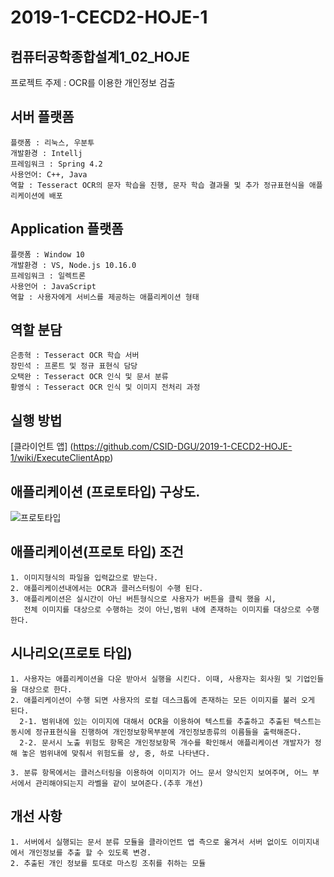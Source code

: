 # 2019-1-CECD2-HOJE-1
컴퓨터공학종합설계1_02_HOJE
----
프로젝트 주제 : OCR를 이용한 개인정보 검출

서버 플랫폼 
--------------
	플랫폼 : 리눅스, 우분투
	개발환경 : Intellj
	프레임워크 : Spring 4.2
	사용언어: C++, Java
	역할 : Tesseract OCR의 문자 학습을 진행, 문자 학습 결과물 및 추가 정규표현식을 애플리케이션에 배포

Application 플랫폼
----------------------
	플랫폼 : Window 10
	개발환경 : VS, Node.js 10.16.0
	프레임워크 : 일렉트론
	사용언어 : JavaScript 
	역할 : 사용자에게 서비스를 제공하는 애플리케이션 형태

역할 분담
---------
	은종혁 : Tesseract OCR 학습 서버
	장민석 : 프론트 및 정규 표현식 담당
	오택완 : Tesseract OCR 인식 및 문서 분류
	황영식 : Tesseract OCR 인식 및 이미지 전처리 과정
	
실행 방법
---------
[클라이언트 앱] (https://github.com/CSID-DGU/2019-1-CECD2-HOJE-1/wiki/ExecuteClientApp)

애플리케이션 (프로토타입) 구상도.
----
![프로토타입](https://user-images.githubusercontent.com/26684848/60570792-396f2880-9dad-11e9-8dbc-1324b17c4948.PNG)

애플리케이션(프로토 타입) 조건
------------------------
	1. 이미지형식의 파일을 입력값으로 받는다.
	2. 애플리케이션내에서는 OCR과 클러스터링이 수행 된다.
	3. 애플리케이션은 실시간이 아닌 버튼형식으로 사용자가 버튼을 클릭 했을 시, 
	   전체 이미지를 대상으로 수행하는 것이 아닌,범위 내에 존재하는 이미지를 대상으로 수행한다.
	
시나리오(프로토 타입)
-----------
	1. 사용자는 애플리케이션을 다운 받아서 실행을 시킨다. 이때, 사용자는 회사원 및 기업인들을 대상으로 한다.
	2. 애플리케이션이 수행 되면 사용자의 로컬 데스크톱에 존재하는 모든 이미지를 불러 오게 된다. 
	  2-1. 범위내에 있는 이미지에 대해서 OCR을 이용하여 텍스트를 추출하고 추출된 텍스트는 동시에 정규표현식을 진행하여 개인정보항목부분에 개인정보종류의 이름들을 출력해준다.
	  2-2. 문서시 노출 위험도 항목은 개인정보항목 개수를 확인해서 애플리케이션 개발자가 정해 놓은 범위내에 맞춰서 위험도를 상, 중, 하로 나타낸다.

	3. 분류 항목에서는 클러스터링을 이용하여 이미지가 어느 문서 양식인지 보여주며, 어느 부서에서 관리해야되는지 라벨을 같이 보여준다.(추후 개선)

개선 사항
-------
	1. 서버에서 실행되는 문서 분류 모듈을 클라이언트 앱 측으로 옮겨서 서버 없이도 이미지내에서 개인정보를 추출 할 수 있도록 변경.
	2. 추출된 개인 정보를 토대로 마스킹 조취를 취하는 모듈 
	

